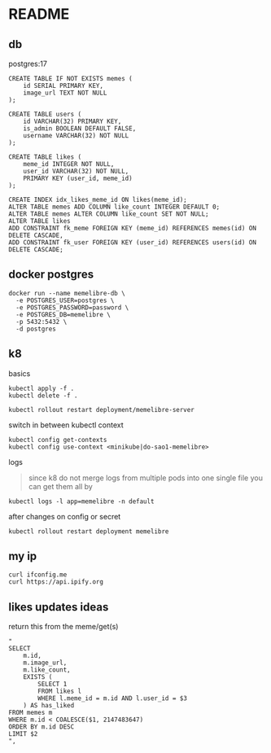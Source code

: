 # README

## db

postgres:17

```
CREATE TABLE IF NOT EXISTS memes (
    id SERIAL PRIMARY KEY,
    image_url TEXT NOT NULL
);

CREATE TABLE users (
    id VARCHAR(32) PRIMARY KEY,
    is_admin BOOLEAN DEFAULT FALSE,
    username VARCHAR(32) NOT NULL
);

CREATE TABLE likes (
    meme_id INTEGER NOT NULL,
    user_id VARCHAR(32) NOT NULL,
    PRIMARY KEY (user_id, meme_id)
);

CREATE INDEX idx_likes_meme_id ON likes(meme_id);
ALTER TABLE memes ADD COLUMN like_count INTEGER DEFAULT 0;
ALTER TABLE memes ALTER COLUMN like_count SET NOT NULL;
ALTER TABLE likes
ADD CONSTRAINT fk_meme FOREIGN KEY (meme_id) REFERENCES memes(id) ON DELETE CASCADE,
ADD CONSTRAINT fk_user FOREIGN KEY (user_id) REFERENCES users(id) ON DELETE CASCADE;
```

## docker postgres

```
docker run --name memelibre-db \
  -e POSTGRES_USER=postgres \
  -e POSTGRES_PASSWORD=password \
  -e POSTGRES_DB=memelibre \
  -p 5432:5432 \
  -d postgres
```

## k8

basics

```
kubectl apply -f .
kubectl delete -f .

kubectl rollout restart deployment/memelibre-server
```

switch in between kubectl context

```
kubectl config get-contexts
kubectl config use-context <minikube|do-sao1-memelibre>
```

logs

> since k8 do not merge logs from multiple pods into one single file you can get them all by

```
kubectl logs -l app=memelibre -n default
```

after changes on config or secret

```
kubectl rollout restart deployment memelibre

```

## my ip

```
curl ifconfig.me
curl https://api.ipify.org
```

## likes updates ideas

return this from the meme/get(s)

```
"
SELECT
    m.id,
    m.image_url,
    m.like_count,
    EXISTS (
        SELECT 1
        FROM likes l
        WHERE l.meme_id = m.id AND l.user_id = $3
    ) AS has_liked
FROM memes m
WHERE m.id < COALESCE($1, 2147483647)
ORDER BY m.id DESC
LIMIT $2
",
```

